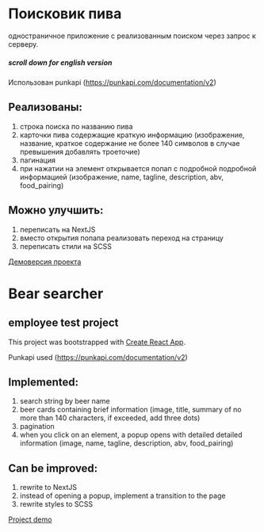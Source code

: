 # Поисковик пива
 одностраничное приложение с реализованным поиском через запрос к серверу.

##### scroll down for english version

Использован punkapi (https://punkapi.com/documentation/v2)

## Реализованы:
1) строка поиска по названию пива
2) карточки пива содержащие краткую информацию (изображение, название, краткое содержание не более 140 символов в случае превышения добавлять троеточие)
3) пагинация
4) при нажатии на элемент открывается попап с подробной подробной информацией (изображение, name, tagline, description, abv, food_pairing)

## Можно улучшить:
1) переписать на NextJS
2) вместо открытия попапа реализовать переход на страницу
2) переписать стили на SCSS

[Демоверсия проекта](https://olgastrelk.github.io/searcher-react/)

# Bear searcher
## employee test project

This project was bootstrapped with [Create React App](https://github.com/facebook/create-react-app).

Punkapi used (https://punkapi.com/documentation/v2)

## Implemented:
1) search string by beer name
2) beer cards containing brief information (image, title, summary of no more than 140 characters, if exceeded, add three dots)
3) pagination
4) when you click on an element, a popup opens with detailed detailed information (image, name, tagline, description, abv, food_pairing)

## Can be improved:
1) rewrite to NextJS
2) instead of opening a popup, implement a transition to the page
2) rewrite styles to SCSS

[Project demo](https://olgastrelk.github.io/searcher-react/)
